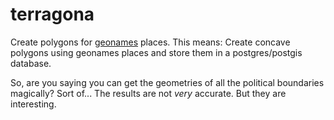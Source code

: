 terragona
=========

Create polygons for [geonames](www.geonames.org) places.
This means: Create concave polygons using geonames places and store them in a postgres/postgis database.

So, are you saying you can get the geometries of all the political boundaries magically? Sort of... 
The results are not *very* accurate. But they are interesting.  

